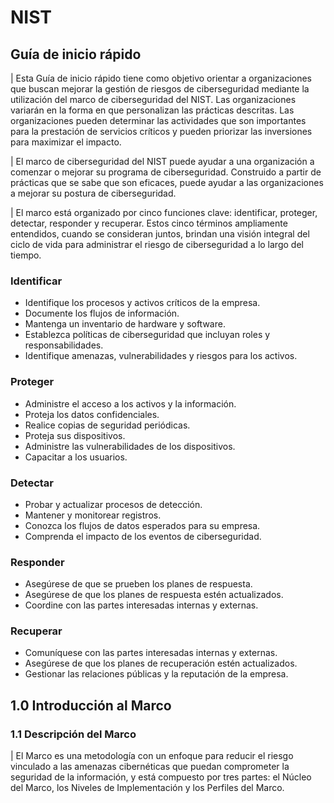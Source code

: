 # NIST
## Guía de inicio rápido
| Esta Guía de inicio rápido tiene como objetivo orientar a organizaciones que buscan mejorar la gestión de riesgos de ciberseguridad mediante la utilización del marco de ciberseguridad del NIST. Las organizaciones variarán en la forma en que personalizan las prácticas descritas. Las organizaciones pueden determinar las actividades que son importantes para la prestación de servicios críticos y pueden priorizar las inversiones para maximizar el impacto.

| El marco de ciberseguridad del NIST puede ayudar a una organización a comenzar o mejorar su programa de ciberseguridad. Construido a partir de prácticas que se sabe que son eficaces, puede ayudar a las organizaciones a mejorar su postura de ciberseguridad.

| El marco está organizado por cinco funciones clave: identificar, proteger, detectar, responder y recuperar. Estos cinco términos ampliamente entendidos, cuando se consideran juntos, brindan una visión integral del ciclo de vida para administrar el riesgo de ciberseguridad a lo largo del tiempo.

### Identificar
- Identifique los procesos y activos críticos de la empresa.
- Documente los flujos de información.
- Mantenga un inventario de hardware y software.
- Establezca políticas de ciberseguridad que incluyan roles y responsabilidades.
- Identifique amenazas, vulnerabilidades y riesgos para los activos.

### Proteger
- Administre el acceso a los activos y la información.
- Proteja los datos confidenciales.
- Realice copias de seguridad periódicas.
- Proteja sus dispositivos.
- Administre las vulnerabilidades de los dispositivos.
- Capacitar a los usuarios.

### Detectar
- Probar y actualizar procesos de detección.
- Mantener y monitorear registros.
- Conozca los flujos de datos esperados para su empresa.
- Comprenda el impacto de los eventos de ciberseguridad.

### Responder
- Asegúrese de que se prueben los planes de respuesta.
- Asegúrese de que los planes de respuesta estén actualizados.
- Coordine con las partes interesadas internas y externas.

### Recuperar
- Comuníquese con las partes interesadas internas y externas.
- Asegúrese de que los planes de recuperación estén actualizados.
- Gestionar las relaciones públicas y la reputación de la empresa.

## 1.0 Introducción al Marco
### 1.1 Descripción del Marco
| El Marco es una metodología con un enfoque para reducir el riesgo vinculado a las amenazas cibernéticas que puedan comprometer la seguridad de la información, y está compuesto por tres partes: el Núcleo del Marco, los Niveles de Implementación y los Perfiles del Marco.
